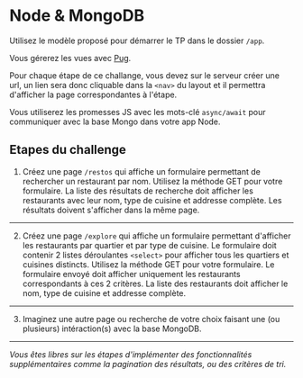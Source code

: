 # Node & MongoDB

Utilisez le modèle proposé pour démarrer le TP dans le dossier `/app`.

Vous gérerez les vues avec [Pug](https://pugjs.org/).

Pour chaque étape de ce challange, vous devez sur le serveur créer une url, un lien sera donc cliquable dans la `<nav>` du layout et il permettra d'afficher la page correspondantes à l'étape.

Vous utiliserez les promesses JS avec les mots-clé `async/await` pour communiquer avec la base Mongo dans votre app Node.

## Etapes du challenge

1. Créez une page `/restos` qui affiche un formulaire permettant de rechercher un restaurant par nom.
Utilisez la méthode GET pour votre formulaire.
La liste des résultats de recherche doit afficher les restaurants avec leur nom, type de cuisine et addresse complète.
Les résultats doivent s'afficher dans la même page.

---

2. Créez une page `/explore` qui affiche un formulaire permettant d'afficher les restaurants par quartier et par type de cuisine.
Le formulaire doit contenir 2 listes déroulantes `<select>` pour afficher tous les quartiers et cuisines distincts.
Utilisez la méthode GET pour votre formulaire.
Le formulaire envoyé doit afficher uniquement les restaurants correspondants à ces 2 critères.
La liste des restaurants doit afficher le nom, type de cuisine et addresse complète.

---

3. Imaginez une autre page ou recherche de votre choix faisant une (ou plusieurs) intéraction(s) avec la base MongoDB.

---

*Vous êtes libres sur les étapes d'implémenter des fonctionnalités supplémentaires comme la pagination des résultats, ou des critères de tri.*